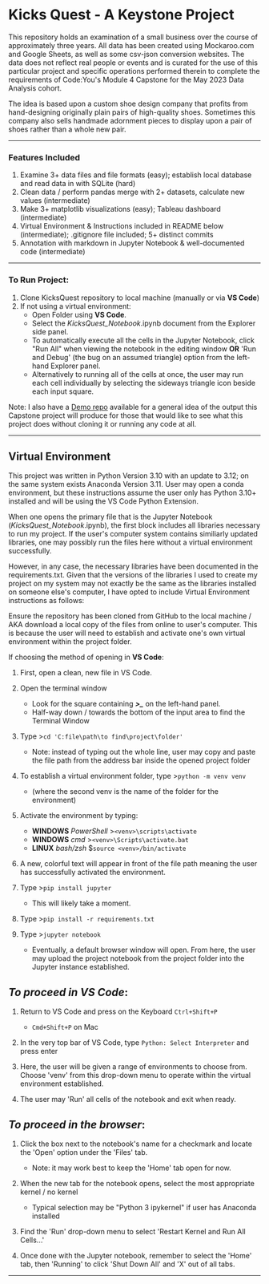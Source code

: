 # Kicks Quest - A Keystone Project

This repository holds an examination of a small business over the course of approximately three years. All data has been created using Mockaroo.com and Google Sheets, as well as some csv-json conversion websites. The data does not reflect real people or events and is curated for the use of this particular project and specific operations performed therein to complete the requirements of Code:You's Module 4 Capstone for the May 2023 Data Analysis cohort.  

The idea is based upon a custom shoe design company that profits from hand-designing originally plain pairs of high-quality shoes. Sometimes this company also sells handmade adornment pieces to display upon a pair of shoes rather than a whole new pair. 

--------------------------------------------------------------------------------------------------------------

### Features Included

1. Examine 3+ data files and file formats (easy);  establish local database and read data in with SQLite (hard)
2. Clean data / perform pandas merge with 2+ datasets, calculate new values (intermediate)
3. Make 3+ matplotlib visualizations (easy); Tableau dashboard (intermediate)
4. Virtual Environment & Instructions included in README below (intermediate); .gitignore file included; 5+ distinct commits
5. Annotation with markdown in Jupyter Notebook & well-documented code (intermediate)

--------------------------------------------------------------------------------------------------------------

### To Run Project:

1. Clone KicksQuest repository to local machine (manually or via  **VS Code**)
2. If not using a virtual environment:
    * Open Folder using **VS Code**.
    * Select the *KicksQuest_Notebook*.ipynb document from the Explorer side panel.
    * To automatically execute all the cells in the Jupyter Notebook, click "Run All" when viewing the notebook in the editing window **OR** 'Run and Debug' (the bug on an assumed triangle) option from the left-hand Explorer panel.
    * Alternatively to running all of the cells at once, the user may run each cell individually by selecting the sideways triangle icon beside each input square.

Note: I also have a [Demo repo](https://github.com/JodieMullins/CY-Demo) available for a general idea of the output this Capstone project will produce for those that would like to see what this project does without cloning it or running any code at all.


--------------------------------------------------------------------------------------------------------------

## Virtual Environment

This project was written in Python Version 3.10 with an update to 3.12; on the same system exists Anaconda Version 3.11. User may open a conda environment, but these instructions assume the user only has Python 3.10+ installed and will be using the VS Code Python Extension.

When one opens the primary file that is the Jupyter Notebook (*KicksQuest_Notebook*.ipynb), the first block includes all libraries necessary to run my project. If the user's computer system contains similiarly updated libraries, one may possibly run the files here without a virtual environment successfully. 

However, in any case, the necessary libraries have been documented in the requirements.txt. Given that the versions of the libraries I used to create my project on my system may not exactly be the same as the libraries installed on someone else's computer, I have opted to include Virtual Environment instructions as follows: 

Ensure the repository has been cloned from GitHub to the local machine / AKA download a local copy of the files from online to user's computer. This is because the user will need to establish and activate one's own virtual environment within the project folder.


If choosing the method of opening in **VS Code**:

1. First, open a clean, new file in VS Code.
2. Open the terminal window
    * Look for the square containing ***>_*** on the left-hand panel.
    * Half-way down / towards the bottom of the input area to find the Terminal Window

3. Type >`cd 'C:file\path\to find\project\folder'`
      * Note: instead of typing out the whole line, user may copy and paste the file path from the address bar inside the opened project folder

4. To establish a virtual environment folder, type >`python -m venv venv`
    * (where the second venv is the name of the folder for the environment)
5. Activate the environment by typing:
    * **WINDOWS** *PowerShell* >`<venv>\scripts\activate`
    * **WINDOWS** *cmd* >`<venv>\Scripts\activate.bat`
    *  **LINUX** *bash/zsh* $`source <venv>/bin/activate`
6. A new, colorful text will appear in front of the file path meaning the user has successfully activated the environment. 

7. Type >`pip install jupyter`
     * This will likely take a moment.
8. Type >`pip install -r requirements.txt`
9. Type >`jupyter notebook`
    * Eventually, a default browser window will open. From here, the user may upload the project notebook from the project folder into the Jupyter instance established. 


***To proceed in VS Code***:
-------------------------------------------

1) Return to VS Code and press on the Keyboard `Ctrl+Shift+P`

    * `Cmd+Shift+P` on Mac 

2) In the very top bar of VS Code, type `Python: Select Interpreter` and press enter

3) Here, the user will be given a range of environments to choose from. Choose 'venv' from this drop-down menu to operate within the virtual environment established.

4) The user may 'Run' all cells of the notebook and exit when ready.


***To proceed in the browser***: 
---------------------------------------------

1) Click the box next to the notebook's name for a checkmark and locate the 'Open' option under the 'Files' tab.
    
    * Note: it may work best to keep the 'Home' tab open for now.

2) When the new tab for the notebook opens, select the most appropriate kernel / no kernel 
    
    * Typical selection may be "Python 3 ipykernel" if user has Anaconda installed

3) Find the 'Run' drop-down menu to select 'Restart Kernel and Run All Cells...'

4) Once done with the Jupyter notebook, remember to select the 'Home' tab, then 'Running' to click 'Shut Down All' and 'X' out of all tabs.

--------------------------------------------
